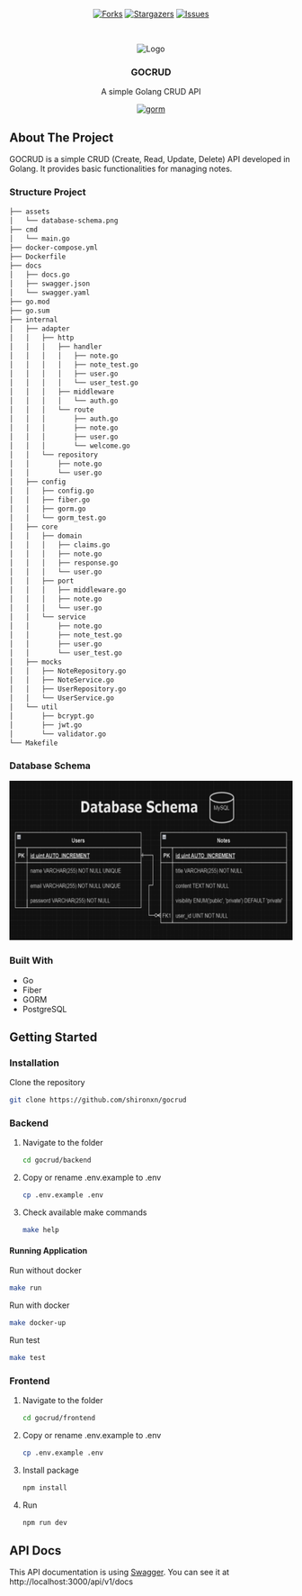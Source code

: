 <a name="readme-top"></a>

<!-- PROJECT SHIELDS -->

<div align="center">

[![Forks][forks-shield]][forks-url]
[![Stargazers][stars-shield]][stars-url]
[![Issues][issues-shield]][issues-url]

<!-- PROJECT LOGO -->

<br />

![Logo](https://media1.tenor.com/m/aeXj7WEQzTMAAAAd/chainsaw-chainsaw-man.gif)

  <h3 align="center">GOCRUD</h3>

  <p align="center">
    A simple Golang CRUD API
  </p>

[<img src="https://forthebadge.com/images/badges/built-with-love.svg" href="https://gorm.io" alt="gorm" width="30%">][built-with-heart-url]

</div>

<!-- ABOUT THE PROJECT -->

## About The Project

GOCRUD is a simple CRUD (Create, Read, Update, Delete) API developed in Golang. It provides basic functionalities for managing notes.

### Structure Project

```
├── assets
│   └── database-schema.png
├── cmd
│   └── main.go
├── docker-compose.yml
├── Dockerfile
├── docs
│   ├── docs.go
│   ├── swagger.json
│   └── swagger.yaml
├── go.mod
├── go.sum
├── internal
│   ├── adapter
│   │   ├── http
│   │   │   ├── handler
│   │   │   │   ├── note.go
│   │   │   │   ├── note_test.go
│   │   │   │   ├── user.go
│   │   │   │   └── user_test.go
│   │   │   ├── middleware
│   │   │   │   └── auth.go
│   │   │   └── route
│   │   │       ├── auth.go
│   │   │       ├── note.go
│   │   │       ├── user.go
│   │   │       └── welcome.go
│   │   └── repository
│   │       ├── note.go
│   │       └── user.go
│   ├── config
│   │   ├── config.go
│   │   ├── fiber.go
│   │   ├── gorm.go
│   │   └── gorm_test.go
│   ├── core
│   │   ├── domain
│   │   │   ├── claims.go
│   │   │   ├── note.go
│   │   │   ├── response.go
│   │   │   └── user.go
│   │   ├── port
│   │   │   ├── middleware.go
│   │   │   ├── note.go
│   │   │   └── user.go
│   │   └── service
│   │       ├── note.go
│   │       ├── note_test.go
│   │       ├── user.go
│   │       └── user_test.go
│   ├── mocks
│   │   ├── NoteRepository.go
│   │   ├── NoteService.go
│   │   ├── UserRepository.go
│   │   └── UserService.go
│   └── util
│       ├── bcrypt.go
│       ├── jwt.go
│       └── validator.go
└── Makefile
```

### Database Schema

![database-schema][database-schema]

### Built With

- Go
- Fiber
- GORM
- PostgreSQL

<!-- GETTING STARTED -->

## Getting Started

### Installation

Clone the repository

```bash
git clone https://github.com/shironxn/gocrud
```

### Backend

1. Navigate to the folder

   ```bash
   cd gocrud/backend
   ```

2. Copy or rename .env.example to .env

   ```bash
   cp .env.example .env
   ```

3. Check available make commands

   ```bash
   make help
   ```

#### Running Application

Run without docker

```bash
make run
```

Run with docker

```bash
make docker-up
```

Run test

```bash
make test
```

### Frontend

1. Navigate to the folder

    ```bash
    cd gocrud/frontend
    ```

2. Copy or rename .env.example to .env

    ```bash
    cp .env.example .env
    ```

3. Install package

    ```bash
    npm install
    ```    

4. Run
    ```bash
    npm run dev
    ```

<!-- API Docs -->

## API Docs

This API documentation is using [Swagger](https://swagger.io).
You can see it at http://localhost:3000/api/v1/docs

<!-- MARKDOWN LINKS & IMAGES -->

[built-with-heart-url]: https://github.com/shironxn
[contributors-shield]: https://img.shields.io/github/contributors/shironxn/gocrud.svg?style=for-the-badge
[contributors-url]: https://github.com/shironxn/blanknotes/graphs/contributors
[forks-shield]: https://img.shields.io/github/forks/shironxn/gocrud.svg?style=for-the-badge
[forks-url]: https://github.com/shironxn/blanknotes/network/members
[stars-shield]: https://img.shields.io/github/stars/shironxn/gocrud.svg?style=for-the-badge
[stars-url]: https://github.com/shironxn/blanknotes/stargazers
[issues-shield]: https://img.shields.io/github/issues/shironxn/gocrud.svg?style=for-the-badge
[issues-url]: https://github.com/shironxn/blanknotes/issues
[database-schema]: ./assets/database-schema.png
[golang-shield]: https://img.shields.io/badge/Go-00ADD8?style=for-the-badge&logo=go&logoColor=white
[golang-url]: https://go.dev
[fiber-url]: https://gofiber.io
[gorm-url]: https://gorm.io
[mysql-shield]: https://img.shields.io/badge/mysql-4479A1.svg?style=for-the-badge&logo=mysql&logoColor=white
[mysql-url]: https://www.mysql.com
